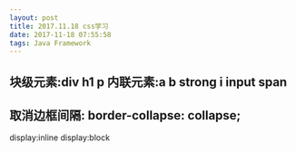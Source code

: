 ```yaml
---
layout: post
title: 2017.11.18 css学习
date: 2017-11-18 07:55:58
tags: Java Framework
---
```

块级元素:div h1 p
内联元素:a b strong i input span
---
取消边框间隔:
border-collapse: collapse;
---
display:inline
display:block
